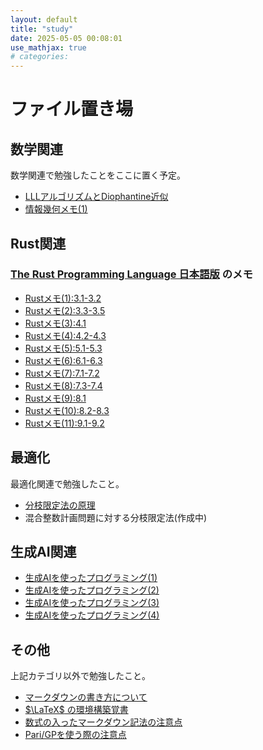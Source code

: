 ```yaml
---
layout: default
title: "study"
date: 2025-05-05 00:08:01
use_mathjax: true
# categories:
---
```


# ファイル置き場

## 数学関連

数学関連で勉強したことをここに置く予定。

- [LLLアルゴリズムとDiophantine近似](./math/2025-05-04-llltodiophantine.html)
- [情報幾何メモ(1)](./math/2025-07-05-infogeom1.html)

## Rust関連

### [The Rust Programming Language 日本語版](https://doc.rust-jp.rs/book-ja/title-page.html) のメモ

- [Rustメモ(1):3.1-3.2](./others/2025-05-18-rust1.html)
- [Rustメモ(2):3.3-3.5](./others/2025-05-19-rust2.html)
- [Rustメモ(3):4.1](./others/2025-05-21-rust3.html)
- [Rustメモ(4):4.2-4.3](./others/2025-05-25-rust4.html)
- [Rustメモ(5):5.1-5.3](./others/2025-05-26-rust5.html)
- [Rustメモ(6):6.1-6.3](./others/2025-05-28-rust6.html)
- [Rustメモ(7):7.1-7.2](./others/2025-05-30-rust7.html)
- [Rustメモ(8):7.3-7.4](./others/2025-06-02-rust8.html)
- [Rustメモ(9):8.1](./others/2025-06-04-rust9.html)
- [Rustメモ(10):8.2-8.3](./others/2025-06-05-rust10.html)
- [Rustメモ(11):9.1-9.2](./others/2025-06-09-rust11.html)

## 最適化

最適化関連で勉強したこと。

- [分枝限定法の原理](./OPT/2025-05-04-bandbprinciple.html)
- 混合整数計画問題に対する分枝限定法(作成中) <!-- [混合整数計画問題に対する分枝限定法](./OPT/2025-05-03-bandb.html) -->

## 生成AI関連
- [生成AIを使ったプログラミング(1)](./others/2025-06-22-generateai1.html)
- [生成AIを使ったプログラミング(2)](./others/2025-06-22-generateai2.html)
- [生成AIを使ったプログラミング(3)](./others/2025-06-27-generateai3.html)
- [生成AIを使ったプログラミング(4)](./others/2025-07-06-generateai4.html)

## その他

上記カテゴリ以外で勉強したこと。

- [マークダウンの書き方について](./others/markdown_test.html)
- [$\LaTeX$ の環境構築覚書](./others/2025-05-03-settinglatex.html)
- [数式の入ったマークダウン記法の注意点](./others/2025-05-05-markdownincludemath.html)
- [Pari/GPを使う際の注意点](./others/2025-07-06-parigpnote1.html)
